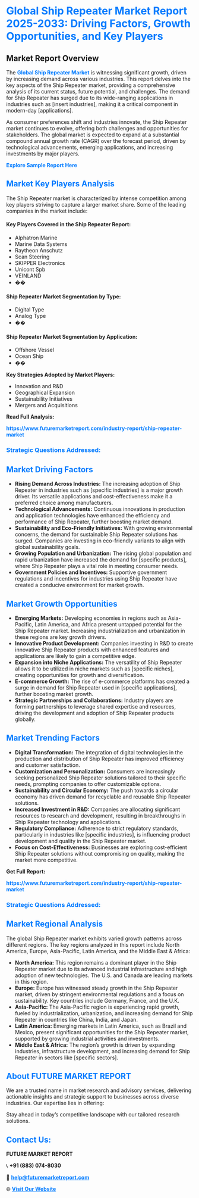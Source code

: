 <h1 style="color: #007BFF;">Global Ship Repeater Market Report 2025-2033: Driving Factors, Growth Opportunities, and Key Players</h1>

<section id="overview">
<h2>Market Report Overview</h2>
<p>The <a href="https://www.futuremarketreport.com/industry-report/ship-repeater-market" style="color: #007BFF; text-decoration: none;"><strong>Global Ship Repeater Market</strong></a> is witnessing significant growth, driven by increasing demand across various industries. This report delves into the key aspects of the Ship Repeater market, providing a comprehensive analysis of its current status, future potential, and challenges. The demand for Ship Repeater has surged due to its wide-ranging applications in industries such as [insert industries], making it a critical component in modern-day [applications].</p>
<p>As consumer preferences shift and industries innovate, the Ship Repeater market continues to evolve, offering both challenges and opportunities for stakeholders. The global market is expected to expand at a substantial compound annual growth rate (CAGR) over the forecast period, driven by technological advancements, emerging applications, and increasing investments by major players.</p>
</section>

<section id="overview">
<p><a href="https://www.futuremarketreport.com/request-sample/reportId=118598" style="color: #007BFF; text-decoration: none;"><strong>Explore Sample Report Here</strong></a></p>
</section>

<section id="key-players">
<h2 style="color: #007BFF;">Market Key Players Analysis</h2>
<p>The Ship Repeater market is characterized by intense competition among key players striving to capture a larger market share. Some of the leading companies in the market include:</p>
<h4>Key Players Covered in the Ship Repeater Report:</h4>
<ul><li>Alphatron Marine</li><li>Marine Data Systems</li><li>Raytheon Anschutz</li><li>Scan Steering</li><li>SKIPPER Electronics</li><li>Unicont Spb</li><li>VEINLAND</li><li>��</li></ul>
<h4>Ship Repeater Market Segmentation by Type:</h4>
<ul><li>Digital Type</li><li>Analog Type</li><li>��</li></ul>

<h4>Ship Repeater Market Segmentation by Application:</h4>
<ul><li>Offshore Vessel</li><li>Ocean Ship</li><li>��</li></ul>
<p><strong>Key Strategies Adopted by Market Players:</strong></p>
<ul>
<li>Innovation and R&D</li>
<li>Geographical Expansion</li>
<li>Sustainability Initiatives</li>
<li>Mergers and Acquisitions</li>
</ul>
</section>

<section>
<p><strong>Read Full Analysis: </strong></p><a href="https://www.futuremarketreport.com/industry-report/ship-repeater-market" style="color: #007BFF; text-decoration: none;"><strong>https://www.futuremarketreport.com/industry-report/ship-repeater-market</strong></a>
<h3 style="color: #007BFF;">Strategic Questions Addressed:</h3>
</section>

<section id="driving-factors">
<h2 style="color: #007BFF;">Market Driving Factors</h2>
<ul>
<li><strong>Rising Demand Across Industries:</strong> The increasing adoption of Ship Repeater in industries such as [specific industries] is a major growth driver. Its versatile applications and cost-effectiveness make it a preferred choice among manufacturers.</li>
<li><strong>Technological Advancements:</strong> Continuous innovations in production and application technologies have enhanced the efficiency and performance of Ship Repeater, further boosting market demand.</li>
<li><strong>Sustainability and Eco-Friendly Initiatives:</strong> With growing environmental concerns, the demand for sustainable Ship Repeater solutions has surged. Companies are investing in eco-friendly variants to align with global sustainability goals.</li>
<li><strong>Growing Population and Urbanization:</strong> The rising global population and rapid urbanization have increased the demand for [specific products], where Ship Repeater plays a vital role in meeting consumer needs.</li>
<li><strong>Government Policies and Incentives:</strong> Supportive government regulations and incentives for industries using Ship Repeater have created a conducive environment for market growth.</li>
</ul>
</section>

<section id="growth-opportunities">
<h2 style="color: #007BFF;">Market Growth Opportunities</h2>
<ul>
<li><strong>Emerging Markets:</strong> Developing economies in regions such as Asia-Pacific, Latin America, and Africa present untapped potential for the Ship Repeater market. Increasing industrialization and urbanization in these regions are key growth drivers.</li>
<li><strong>Innovative Product Development:</strong> Companies investing in R&D to create innovative Ship Repeater products with enhanced features and applications are likely to gain a competitive edge.</li>
<li><strong>Expansion into Niche Applications:</strong> The versatility of Ship Repeater allows it to be utilized in niche markets such as [specific niches], creating opportunities for growth and diversification.</li>
<li><strong>E-commerce Growth:</strong> The rise of e-commerce platforms has created a surge in demand for Ship Repeater used in [specific applications], further boosting market growth.</li>
<li><strong>Strategic Partnerships and Collaborations:</strong> Industry players are forming partnerships to leverage shared expertise and resources, driving the development and adoption of Ship Repeater products globally.</li>
</ul>
</section>

<section id="trending-factors">
<h2 style="color: #007BFF;">Market Trending Factors</h2>
<ul>
<li><strong>Digital Transformation:</strong> The integration of digital technologies in the production and distribution of Ship Repeater has improved efficiency and customer satisfaction.</li>
<li><strong>Customization and Personalization:</strong> Consumers are increasingly seeking personalized Ship Repeater solutions tailored to their specific needs, prompting companies to offer customizable options.</li>
<li><strong>Sustainability and Circular Economy:</strong> The push towards a circular economy has driven demand for recyclable and reusable Ship Repeater solutions.</li>
<li><strong>Increased Investment in R&D:</strong> Companies are allocating significant resources to research and development, resulting in breakthroughs in Ship Repeater technology and applications.</li>
<li><strong>Regulatory Compliance:</strong> Adherence to strict regulatory standards, particularly in industries like [specific industries], is influencing product development and quality in the Ship Repeater market.</li>
<li><strong>Focus on Cost-Effectiveness:</strong> Businesses are exploring cost-efficient Ship Repeater solutions without compromising on quality, making the market more competitive.</li>
</ul>
</section>

<section>
<p><strong>Get Full Report: </strong></p><a href="https://www.futuremarketreport.com/industry-report/ship-repeater-market" style="color: #007BFF; text-decoration: none;"><strong>https://www.futuremarketreport.com/industry-report/ship-repeater-market</strong></a>
<h3 style="color: #007BFF;">Strategic Questions Addressed:</h3>
</section>


<section id="regional-analysis">
<h2 style="color: #007BFF;">Market Regional Analysis</h2>
<p>The global Ship Repeater market exhibits varied growth patterns across different regions. The key regions analyzed in this report include North America, Europe, Asia-Pacific, Latin America, and the Middle East & Africa:</p>
<ul>
<li><strong>North America:</strong> This region remains a dominant player in the Ship Repeater market due to its advanced industrial infrastructure and high adoption of new technologies. The U.S. and Canada are leading markets in this region.</li>
<li><strong>Europe:</strong> Europe has witnessed steady growth in the Ship Repeater market, driven by stringent environmental regulations and a focus on sustainability. Key countries include Germany, France, and the U.K.</li>
<li><strong>Asia-Pacific:</strong> The Asia-Pacific region is experiencing rapid growth, fueled by industrialization, urbanization, and increasing demand for Ship Repeater in countries like China, India, and Japan.</li>
<li><strong>Latin America:</strong> Emerging markets in Latin America, such as Brazil and Mexico, present significant opportunities for the Ship Repeater market, supported by growing industrial activities and investments.</li>
<li><strong>Middle East & Africa:</strong> The region’s growth is driven by expanding industries, infrastructure development, and increasing demand for Ship Repeater in sectors like [specific sectors].</li>
</ul>
</section>

<footer>
<h2 style="color: #007BFF;">About FUTURE MARKET REPORT</h2>
<p>We are a trusted name in market research and advisory services, delivering actionable insights and strategic support to businesses across diverse industries. Our expertise lies in offering:</p>

<p>Stay ahead in today’s competitive landscape with our tailored research solutions.</p>

<h2 style="color: #007BFF;">Contact Us:</h2>
<p><strong>FUTURE MARKET REPORT</strong></p>
<p>📞 <strong>+91 (883) 074-8030</strong></p>
<p>📧 <strong><a href="mailto:help@futuremarketreport.com" style="color: #007BFF;">help@futuremarketreport.com</a></strong></p>
<p>🌐 <strong><a href="https://www.futuremarketreport.com/" style="color: #007BFF;">Visit Our Website</a></strong></p>
</footer>